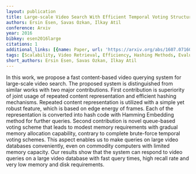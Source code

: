 ```yaml
---
layout: publication
title: Large-scale Video Search With Efficient Temporal Voting Structure
authors: Ersin Esen, Savas Ozkan, Ilkay Atil
conference: Arxiv
year: 2016
bibkey: esen2016large
citations: 1
additional_links: [{name: Paper, url: 'https://arxiv.org/abs/1607.07160'}]
tags: [Scalability, Video Retrieval, Efficiency, Hashing Methods, Evaluation]
short_authors: Ersin Esen, Savas Ozkan, Ilkay Atil
---
```

In this work, we propose a fast content-based video querying system for
large-scale video search. The proposed system is distinguished from similar
works with two major contributions. First contribution is superiority of joint
usage of repeated content representation and efficient hashing mechanisms.
Repeated content representation is utilized with a simple yet robust feature,
which is based on edge energy of frames. Each of the representation is
converted into hash code with Hamming Embedding method for further queries.
Second contribution is novel queue-based voting scheme that leads to modest
memory requirements with gradual memory allocation capability, contrary to
complete brute-force temporal voting schemes. This aspect enables us to make
queries on large video databases conveniently, even on commodity computers with
limited memory capacity. Our results show that the system can respond to video
queries on a large video database with fast query times, high recall rate and
very low memory and disk requirements.